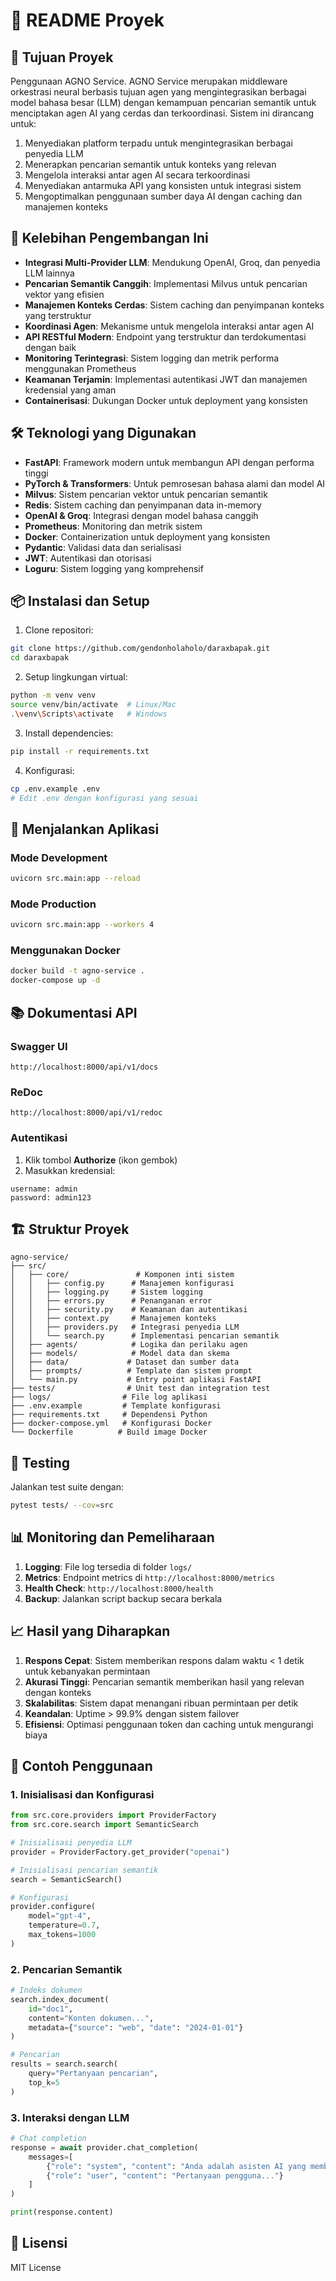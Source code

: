 # 📘 README Proyek

## 🧠 Tujuan Proyek

Penggunaan AGNO Service. AGNO Service merupakan middleware orkestrasi neural berbasis tujuan agen yang mengintegrasikan berbagai model bahasa besar (LLM) dengan kemampuan pencarian semantik untuk menciptakan agen AI yang cerdas dan terkoordinasi. Sistem ini dirancang untuk:
1. Menyediakan platform terpadu untuk mengintegrasikan berbagai penyedia LLM
2. Menerapkan pencarian semantik untuk konteks yang relevan
3. Mengelola interaksi antar agen AI secara terkoordinasi
4. Menyediakan antarmuka API yang konsisten untuk integrasi sistem
5. Mengoptimalkan penggunaan sumber daya AI dengan caching dan manajemen konteks

## 🚀 Kelebihan Pengembangan Ini

- **Integrasi Multi-Provider LLM**: Mendukung OpenAI, Groq, dan penyedia LLM lainnya
- **Pencarian Semantik Canggih**: Implementasi Milvus untuk pencarian vektor yang efisien
- **Manajemen Konteks Cerdas**: Sistem caching dan penyimpanan konteks yang terstruktur
- **Koordinasi Agen**: Mekanisme untuk mengelola interaksi antar agen AI
- **API RESTful Modern**: Endpoint yang terstruktur dan terdokumentasi dengan baik
- **Monitoring Terintegrasi**: Sistem logging dan metrik performa menggunakan Prometheus
- **Keamanan Terjamin**: Implementasi autentikasi JWT dan manajemen kredensial yang aman
- **Containerisasi**: Dukungan Docker untuk deployment yang konsisten

## 🛠 Teknologi yang Digunakan

- **FastAPI**: Framework modern untuk membangun API dengan performa tinggi
- **PyTorch & Transformers**: Untuk pemrosesan bahasa alami dan model AI
- **Milvus**: Sistem pencarian vektor untuk pencarian semantik
- **Redis**: Sistem caching dan penyimpanan data in-memory
- **OpenAI & Groq**: Integrasi dengan model bahasa canggih
- **Prometheus**: Monitoring dan metrik sistem
- **Docker**: Containerization untuk deployment yang konsisten
- **Pydantic**: Validasi data dan serialisasi
- **JWT**: Autentikasi dan otorisasi
- **Loguru**: Sistem logging yang komprehensif

## 📦 Instalasi dan Setup

1. Clone repositori:
```bash
git clone https://github.com/gendonholaholo/daraxbapak.git
cd daraxbapak
```

2. Setup lingkungan virtual:
```bash
python -m venv venv
source venv/bin/activate  # Linux/Mac
.\venv\Scripts\activate   # Windows
```

3. Install dependencies:
```bash
pip install -r requirements.txt
```

4. Konfigurasi:
```bash
cp .env.example .env
# Edit .env dengan konfigurasi yang sesuai
```

## 🚀 Menjalankan Aplikasi

### Mode Development
```bash
uvicorn src.main:app --reload
```

### Mode Production
```bash
uvicorn src.main:app --workers 4
```

### Menggunakan Docker
```bash
docker build -t agno-service .
docker-compose up -d
```

## 📚 Dokumentasi API

### Swagger UI
```
http://localhost:8000/api/v1/docs
```

### ReDoc
```
http://localhost:8000/api/v1/redoc
```

### Autentikasi
1. Klik tombol **Authorize** (ikon gembok)
2. Masukkan kredensial:
```
username: admin
password: admin123
```

## 🏗 Struktur Proyek

```
agno-service/
├── src/
│   ├── core/               # Komponen inti sistem
│   │   ├── config.py      # Manajemen konfigurasi
│   │   ├── logging.py     # Sistem logging
│   │   ├── errors.py      # Penanganan error
│   │   ├── security.py    # Keamanan dan autentikasi
│   │   ├── context.py     # Manajemen konteks
│   │   ├── providers.py   # Integrasi penyedia LLM
│   │   └── search.py      # Implementasi pencarian semantik
│   ├── agents/            # Logika dan perilaku agen
│   ├── models/            # Model data dan skema
│   ├── data/             # Dataset dan sumber data
│   ├── prompts/          # Template dan sistem prompt
│   └── main.py           # Entry point aplikasi FastAPI
├── tests/                # Unit test dan integration test
├── logs/                # File log aplikasi
├── .env.example         # Template konfigurasi
├── requirements.txt     # Dependensi Python
├── docker-compose.yml   # Konfigurasi Docker
└── Dockerfile          # Build image Docker
```

## 🧪 Testing

Jalankan test suite dengan:
```bash
pytest tests/ --cov=src
```

## 📊 Monitoring dan Pemeliharaan

1. **Logging**: File log tersedia di folder `logs/`
2. **Metrics**: Endpoint metrics di `http://localhost:8000/metrics`
3. **Health Check**: `http://localhost:8000/health`
4. **Backup**: Jalankan script backup secara berkala

## 📈 Hasil yang Diharapkan

1. **Respons Cepat**: Sistem memberikan respons dalam waktu < 1 detik untuk kebanyakan permintaan
2. **Akurasi Tinggi**: Pencarian semantik memberikan hasil yang relevan dengan konteks
3. **Skalabilitas**: Sistem dapat menangani ribuan permintaan per detik
4. **Keandalan**: Uptime > 99.9% dengan sistem failover
5. **Efisiensi**: Optimasi penggunaan token dan caching untuk mengurangi biaya

## 📝 Contoh Penggunaan

### 1. Inisialisasi dan Konfigurasi
```python
from src.core.providers import ProviderFactory
from src.core.search import SemanticSearch

# Inisialisasi penyedia LLM
provider = ProviderFactory.get_provider("openai")

# Inisialisasi pencarian semantik
search = SemanticSearch()

# Konfigurasi
provider.configure(
    model="gpt-4",
    temperature=0.7,
    max_tokens=1000
)
```

### 2. Pencarian Semantik
```python
# Indeks dokumen
search.index_document(
    id="doc1",
    content="Konten dokumen...",
    metadata={"source": "web", "date": "2024-01-01"}
)

# Pencarian
results = search.search(
    query="Pertanyaan pencarian",
    top_k=5
)
```

### 3. Interaksi dengan LLM
```python
# Chat completion
response = await provider.chat_completion(
    messages=[
        {"role": "system", "content": "Anda adalah asisten AI yang membantu..."},
        {"role": "user", "content": "Pertanyaan pengguna..."}
    ]
)

print(response.content)
```

## 📄 Lisensi

MIT License 
